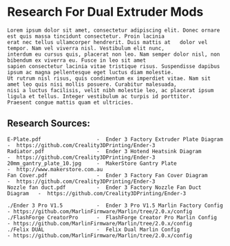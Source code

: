 # Research For Dual Extruder Mods
    Lorem ipsum dolor sit amet, consectetur adipiscing elit. Donec ornare est quis massa tincidunt consectetur. Proin lacinia 
    erat nec tellus ullamcorper hendrerit. Duis mattis at   dolor vel tempor. Nam vel viverra nisl. Vestibulum elit nunc, 
    interdum eu cursus quis, placerat non leo. Nam semper dolor nisl, non bibendum ex viverra eu. Fusce in leo sit amet 
    sapien consectetur lacinia vitae tristique risus. Suspendisse dapibus ipsum ac magna pellentesque eget luctus diam molestie. 
    Ut rutrum nisl risus, quis condimentum ex imperdiet vitae. Nam sit amet leo quis nisi mollis posuere. Curabitur malesuada, 
    nisi a luctus facilisis, velit nibh molestie leo, ac placerat ipsum ligula et tellus. Integer vestibulum ac turpis id porttitor. 
    Praesent congue mattis quam et ultricies. 

## Research Sources:
    E-Plate.pdf                  -  Ender 3 Factory Extruder Plate Diagram    -  https://github.com/Creality3DPrinting/Ender-3
    Radiator.pdf                 -  Ender 3 Hotend Heatsink Diagram           -  https://github.com/Creality3DPrinting/Ender-3
    20mm_gantry_plate_10.jpg     -  MakerStore Gantry Plate                   -  http://www.makerstore.com.au
    Fan Cover.pdf                -  Ender 3 Factory Fan Cover Diagram         -  https://github.com/Creality3DPrinting/Ender-3
    Nozzle fan duct.pdf          -  Ender 3 Factory Nozzle Fan Duct Diagram   -  https://github.com/Creality3DPrinting/Ender-3

    ./Ender 3 Pro V1.5           -  Ender 3 Pro V1.5 Marlin Factory Config    - https://github.com/MarlinFirmware/Marlin/tree/2.0.x/config
    ./FlashForge CreatorPro      -  FlashForge Creator Pro Marlin Config      - https://github.com/MarlinFirmware/Marlin/tree/2.0.x/config
    ./Felix DUAL                 -  Felix Dual Marlin Config                  - https://github.com/MarlinFirmware/Marlin/tree/2.0.x/config
